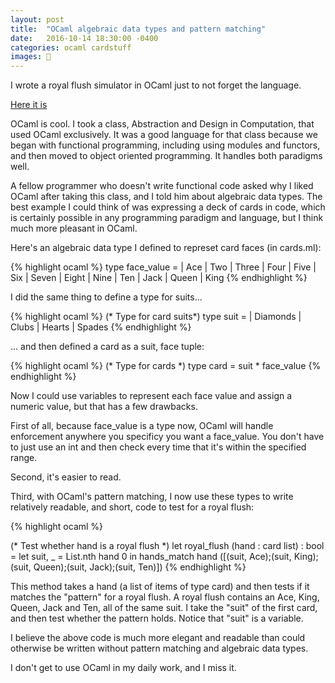 ```yaml
---
layout: post
title:  "OCaml algebraic data types and pattern matching"
date:   2016-10-14 18:30:00 -0400
categories: ocaml cardstuff
images: 🎰
---
```


I wrote a royal flush simulator in OCaml just to not forget the language.

[Here it is](https://github.com/jakekara/ocaml-cardstuff)

OCaml is cool. I took a class, Abstraction and Design in Computation, that
used OCaml exclusively. It was a good language for that class because we
began with functional programming, including using modules and functors,
and then moved to object oriented programming. It handles both paradigms
well.

A fellow programmer who doesn't write functional code asked why I liked
OCaml after taking this class, and I told him about algebraic data
types. The best example I could think of was expressing a deck of cards in
code, which is certainly possible in any programming paradigm and language,
but I think much more pleasant in OCaml.

Here's an algebraic data type I defined to represet card faces (in cards.ml):

{% highlight ocaml %}
type face_value =
  | Ace | Two | Three | Four | Five
  | Six | Seven | Eight | Nine | Ten
  | Jack | Queen | King
{% endhighlight %}

I did the same thing to define a type for suits...

{% highlight ocaml %}
(* Type for card suits*)
type suit =
  | Diamonds | Clubs | Hearts | Spades
{% endhighlight %}

... and then defined a card as a suit, face tuple:

{% highlight ocaml %}
(* Type for cards *)
type card = suit * face_value
{% endhighlight %}

Now I could use variables to represent each face value and assign a numeric
value, but that has a few drawbacks.

First of all, because face_value is a type now, OCaml will handle
enforcement anywhere you specificy you want a face_value. You don't have to
just use an int and then check every time that it's within the specified
range.

Second, it's easier to read.

Third, with OCaml's pattern matching, I now use these types to write
relatively readable, and short, code to test for a royal flush:

{% highlight ocaml %}

(* Test whether hand is a royal flush *)
let royal_flush (hand : card list) : bool =
  let suit, _ = List.nth hand 0 in
  hands_match hand
    ([(suit, Ace);(suit, King);
    (suit, Queen);(suit, Jack);(suit, Ten)])
{% endhighlight %}

This method takes a hand (a list of items of type card) and then tests if
it matches the "pattern" for a royal flush. A royal flush contains an Ace,
King, Queen, Jack and Ten, all of the same suit. I take the "suit" of the
first card, and then test whether the pattern holds. Notice that "suit" is
a variable.

I believe the above code is much more elegant and readable than could
otherwise be written without pattern matching and algebraic data types.

I don't get to use OCaml in my daily work, and I miss it.